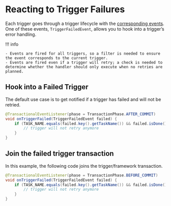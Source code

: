 # Reacting to Trigger Failures

Each trigger goes through a trigger lifecycle with the [corresponding events](./life-cycle-events.md). One of these events, `TriggerFailedEvent`, allows you to hook into a trigger’s error handling.

!!! info

    - Events are fired for all triggers, so a filter is needed to ensure the event corresponds to the current trigger.
    - Events are fired even if a trigger will retry; a check is needed to determine whether the handler should only execute when no retries are planned.

## Hook into a Failed Trigger

The default use case is to get notified if a trigger has failed and will not be retried.

```java
@TransactionalEventListener(phase = TransactionPhase.AFTER_COMMIT)
void onTriggerFailed(TriggerFailedEvent failed) {
    if (TASK_NAME.equals(failed.key().getTaskName()) && failed.isDone()) {
        // trigger will not retry anymore
    }
}
```

## Join the failed trigger transaction

In this example, the following code joins the trigger/framework transaction.

```java
@TransactionalEventListener(phase = TransactionPhase.BEFORE_COMMIT)
void onTriggerFailed(TriggerFailedEvent failed) {
    if (TASK_NAME.equals(failed.key().getTaskName()) && failed.isDone()) {
        // trigger will not retry anymore
    }
}
```
